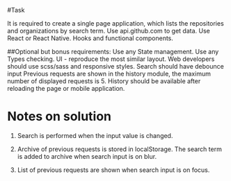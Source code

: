 #Task

It is required to create a single page application,
which lists the repositories and organizations by search term.
Use api.github.com to get data.
Use React or React Native. Hooks and functional components.


##Optional but bonus requirements:
Use any State management. 
Use any Types checking.
UI - reproduce the most similar layout. Web developers should use scss/sass and responsive styles.
Search should have debounce input
Previous requests are shown in the history module, the maximum number of  displayed requests is 5. History should be available after reloading the page or mobile application.


# Notes on solution

1. Search is performed when the input value is changed.

2. Archive of previous requests is stored in localStorage. The search term is added to archive when search input is on blur.

3. List of previous requests are shown when search input is on focus.
